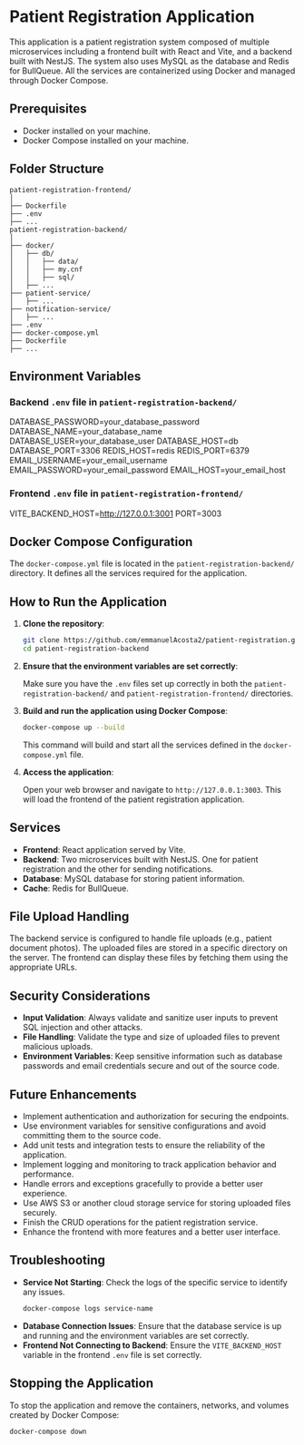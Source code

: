 # Patient Registration Application

This application is a patient registration system composed of multiple microservices including a frontend built with React and Vite, and a backend built with NestJS. The system also uses MySQL as the database and Redis for BullQueue. All the services are containerized using Docker and managed through Docker Compose.

## Prerequisites

- Docker installed on your machine.
- Docker Compose installed on your machine.

## Folder Structure

```
patient-registration-frontend/
│
├── Dockerfile
├── .env
├── ...
patient-registration-backend/
│
├── docker/
│   ├── db/
│   │   ├── data/
│   │   ├── my.cnf
│   │   ├── sql/
│   ├── ...
├── patient-service/
│   ├── ...
├── notification-service/
│   ├── ...
├── .env
├── docker-compose.yml
├── Dockerfile
├── ...

```


## Environment Variables

### Backend `.env` file in `patient-registration-backend/`

DATABASE_PASSWORD=your_database_password
DATABASE_NAME=your_database_name
DATABASE_USER=your_database_user
DATABASE_HOST=db
DATABASE_PORT=3306
REDIS_HOST=redis
REDIS_PORT=6379
EMAIL_USERNAME=your_email_username
EMAIL_PASSWORD=your_email_password
EMAIL_HOST=your_email_host

### Frontend `.env` file in `patient-registration-frontend/`

VITE_BACKEND_HOST=http://127.0.0.1:3001
PORT=3003


## Docker Compose Configuration

The `docker-compose.yml` file is located in the `patient-registration-backend/` directory. It defines all the services required for the application.

## How to Run the Application

1. **Clone the repository**:

    ```bash
    git clone https://github.com/emmanuelAcosta2/patient-registration.git
    cd patient-registration-backend
    ```

2. **Ensure that the environment variables are set correctly**:

    Make sure you have the `.env` files set up correctly in both the `patient-registration-backend/` and `patient-registration-frontend/` directories.

3. **Build and run the application using Docker Compose**:

    ```bash
    docker-compose up --build
    ```

    This command will build and start all the services defined in the `docker-compose.yml` file.

4. **Access the application**:

    Open your web browser and navigate to `http://127.0.0.1:3003`. This will load the frontend of the patient registration application.


## Services

- **Frontend**: React application served by Vite.
- **Backend**: Two microservices built with NestJS. One for patient registration and the other for sending notifications.
- **Database**: MySQL database for storing patient information.
- **Cache**: Redis for BullQueue.

## File Upload Handling

The backend service is configured to handle file uploads (e.g., patient document photos). The uploaded files are stored in a specific directory on the server. The frontend can display these files by fetching them using the appropriate URLs.

## Security Considerations

- **Input Validation**: Always validate and sanitize user inputs to prevent SQL injection and other attacks.
- **File Handling**: Validate the type and size of uploaded files to prevent malicious uploads.
- **Environment Variables**: Keep sensitive information such as database passwords and email credentials secure and out of the source code.

## Future Enhancements

- Implement authentication and authorization for securing the endpoints.
- Use environment variables for sensitive configurations and avoid committing them to the source code.
- Add unit tests and integration tests to ensure the reliability of the application.
- Implement logging and monitoring to track application behavior and performance.
- Handle errors and exceptions gracefully to provide a better user experience.
- Use AWS S3 or another cloud storage service for storing uploaded files securely.
- Finish the CRUD operations for the patient registration service.
- Enhance the frontend with more features and a better user interface.

## Troubleshooting

- **Service Not Starting**: Check the logs of the specific service to identify any issues.
    ```bash
    docker-compose logs service-name
    ```
- **Database Connection Issues**: Ensure that the database service is up and running and the environment variables are set correctly.
- **Frontend Not Connecting to Backend**: Ensure the `VITE_BACKEND_HOST` variable in the frontend `.env` file is set correctly.

## Stopping the Application

To stop the application and remove the containers, networks, and volumes created by Docker Compose:

```bash
docker-compose down
```
